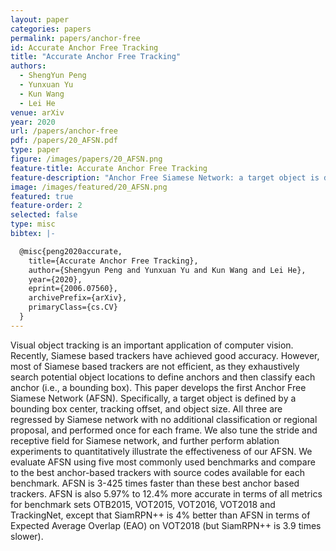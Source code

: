 ```yaml
---
layout: paper
categories: papers
permalink: papers/anchor-free
id: Accurate Anchor Free Tracking
title: "Accurate Anchor Free Tracking"
authors:
  - ShengYun Peng
  - Yunxuan Yu
  - Kun Wang
  - Lei He
venue: arXiv 
year: 2020
url: /papers/anchor-free
pdf: /papers/20_AFSN.pdf
type: paper
figure: /images/papers/20_AFSN.png
feature-title: Accurate Anchor Free Tracking
feature-description: "Anchor Free Siamese Network: a target object is defined by a bounding box center, tracking offset, and object size"
image: /images/featured/20_AFSN.png
featured: true
feature-order: 2
selected: false
type: misc
bibtex: |-

  @misc{peng2020accurate,
    title={Accurate Anchor Free Tracking},
    author={Shengyun Peng and Yunxuan Yu and Kun Wang and Lei He},
    year={2020},
    eprint={2006.07560},
    archivePrefix={arXiv},
    primaryClass={cs.CV}
  }
---
```


Visual object tracking is an important application of computer vision. Recently, Siamese based trackers 
have achieved good accuracy. However, most of Siamese based trackers are not efficient, as they exhaustively
search potential object locations to define anchors and then classify each anchor (i.e., a bounding box). 
This paper develops the first Anchor Free Siamese Network (AFSN). Specifically, a target object is defined by 
a bounding box center, tracking offset, and object size. All three are regressed by Siamese network with no 
additional classification or regional proposal, and performed once for each frame. We also tune the stride and 
receptive field for Siamese network, and further perform ablation experiments to quantitatively illustrate the 
effectiveness of our AFSN. We evaluate AFSN using five most commonly used benchmarks and compare to the 
best anchor-based trackers with source codes available for each benchmark. AFSN is 3-425 times faster than 
these best anchor based trackers. AFSN is also 5.97% to 12.4% more accurate in terms of all metrics for benchmark 
sets OTB2015, VOT2015, VOT2016, VOT2018 and TrackingNet, except that SiamRPN++ is 4% better than AFSN in terms of 
Expected Average Overlap (EAO) on VOT2018 (but SiamRPN++ is 3.9 times slower).
